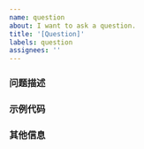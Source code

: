 ```yaml
---
name: question
about: I want to ask a question.
title: '[Question]'
labels: question
assignees: ''
---
```


### 问题描述

<!--
详细地描述问题，让大家都能理解
-->

### 示例代码

<!--
如果你有解决方案，在这里清晰地阐述，不提供示例代码仓库或代码片段可能会拒绝回复并直接关闭该会话
-->

### 其他信息

<!--
如截图等其他信息可以贴在这里
-->
